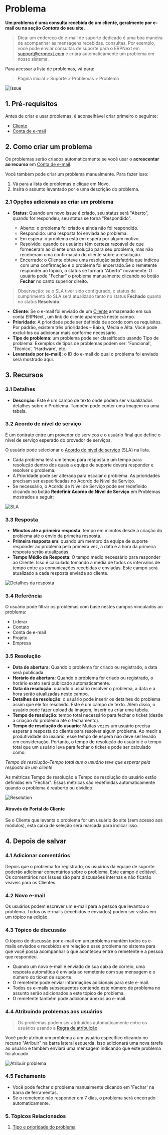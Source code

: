 # Problema



**Um problema é uma consulta recebida de um cliente, geralmente por e-mail ou na seção *Contato* do seu site.**



> 
> Dica: um endereço de e-mail de suporte dedicado é uma boa maneira de acompanhar as mensagens recebidas.
>  consultas. Por exemplo, você pode enviar consultas de suporte para o ERPNext em
>  support@erpnext.com e criará automaticamente um problema em nosso sistema.
> 
> 
> 


Para acessar a lista de problemas, vá para:



> 
> Página inicial > Suporte > Problemas > Problema
> 
> 
> 


![Issue](/files/issue.png)


## 1. Pré-requisitos


Antes de criar e usar problemas, é aconselhável criar primeiro o seguinte:


* [Cliente](/docs/pt/CRM/customer)
* [Conta de e-mail](/docs/pt/setting-up/email/email-account)


## 2. Como criar um problema


Os problemas serão criados automaticamente se você usar o **acrescentar ao recurso** em [Conta de e-mail](/docs/pt/setting-up/email/email-account#32-incoming-email-accounts).


Você também pode criar um problema manualmente. Para fazer isso:


1. Vá para a lista de problemas e clique em Novo.
2. Insira o assunto levantado por e uma descrição do problema.


### 2.1 Opções adicionais ao criar um problema


* **Status**: Quando um novo Issue é criado, seu status será "Aberto", quando for
respondeu, seu status se torna "Respondido".


	+ Aberto: o problema foi criado e ainda não foi respondido.
	+ Respondido: uma resposta foi enviada ao problema.
	+ Em espera: o problema está em espera por algum motivo.
	+ Resolvido: quando os usuários têm certeza razoável de que forneceram ao cliente uma solução para seu problema, mas não receberam uma confirmação do cliente sobre a resolução.
	+ Encerrado: o Cliente obteve uma resolução satisfatória que indicou com uma confirmação e o problema foi encerrado.Se o remetente responder ao tópico, o status se tornará "Aberto" novamente. O usuário pode "Fechar" o problema manualmente clicando no botão **Fechar** no canto superior direito.



> 
> Observação: se o SLA tiver sido configurado, o status de cumprimento do SLA será atualizado tanto no status **Fechado** quanto no status **Resolvido**.
> 
> 
> 


* **Cliente**: Se o e-mail foi enviado de um [Cliente](/docs/pt/CRM/customer) armazenado em sua conta ERPNext , um link do cliente aparecerá neste campo.
* **Prioridade**: A prioridade pode ser definida de acordo com os requisitos. Por padrão, existem três prioridades – Baixa, Média e Alta. Você pode excluí-los ou adicionar mais conforme necessário.
* **Tipo de problema**: um problema pode ser classificado usando Tipo de problema. Exemplos de tipos de problemas podem ser: 'Funcional', 'Técnico', 'Hardware', etc.
* **Levantado por (e-mail)**: o ID do e-mail do qual o problema foi enviado será mostrado aqui.


## 3. Recursos


### 3.1 Detalhes


* **Descrição**: Este é um campo de texto onde podem ser visualizados detalhes sobre o Problema. Também pode conter uma imagem ou uma tabela.


### 3.2 Acordo de nível de serviço


É um contrato entre um provedor de serviços e o usuário final que define o nível de serviço esperado do provedor de serviços.


O usuário pode selecionar o [Acordo de nível de serviço](/docs/pt/support/service-level-agreement) (SLA) na lista.


* Cada problema terá um tempo para resposta e um tempo para resolução dentro dos quais a equipe de suporte deverá responder e resolver o problema.
* A Prioridade pode ser alterada para escalar o problema. As prioridades precisam ser especificadas no Acordo de Nível de Serviço.
* Se necessário, o Acordo de Nível de Serviço pode ser redefinido clicando no botão **Redefinir Acordo de Nível de Serviço** em Problemas mostrados a seguir:


![SLA](/files/new-issue.gif)


### 3.3 Resposta


* **Minutos até a primeira resposta**: tempo em minutos desde a criação do problema até o envio da primeira resposta.
* **Primeira resposta em**: quando um membro da equipe de suporte responder ao problema pela primeira vez, a data e a hora da primeira resposta serão atualizadas.
* **Tempo Médio de Resposta**: O tempo médio necessário para responder ao Cliente. Isso é calculado tomando a média de todos os intervalos de tempo entre as comunicações recebidas e enviadas. Este campo será atualizado a cada resposta enviada ao cliente.


![Detalhes da resposta](/files/response.png)


### 3.4 Referência


O usuário pode filtrar os problemas com base nestes campos vinculados ao problema:


* Liderar
* Contato
* Conta de e-mail
* Projeto
* Empresa


### 3.5 Resolução


* **Data de abertura**: Quando o problema for criado ou registrado, a data será publicada.
* **Horário de abertura**: Quando o problema for criado ou registrado, o horário exato será publicado automaticamente.
* **Data da resolução**: quando o usuário resolver o problema, a data e a hora serão atualizadas neste campo.
* **Detalhes da resolução**: o usuário pode inserir os detalhes do problema assim que ele for resolvido. Este é um campo de texto. Além disso, o usuário pode fazer upload da imagem, inserir ou criar uma tabela.
* **Tempo de resolução**: tempo total necessário para fechar o ticket (desde a criação do problema até o fechamento).
* **Tempo de resolução do usuário**: Muitas vezes um usuário precisa esperar a resposta do cliente para resolver algum problema. Ao medir a produtividade do usuário, esse tempo de espera não deve ser levado em consideração. Portanto, o tempo de resolução do usuário é o tempo total que um usuário leva para fechar o ticket e pode ser calculado como:


*Tempo de resolução-Tempo total que o usuário teve que esperar pela resposta de um cliente*


As métricas Tempo de resolução e Tempo de resolução do usuário estão definidas em "Fechar". Essas métricas são redefinidas automaticamente quando o problema é reaberto ou dividido.


![Resolution](/files/resolution.png)


#### Através do Portal do Cliente


Se o Cliente que levanta o problema for um usuário do site (sem acesso aos módulos), esta caixa de seleção será marcada para indicar isso.


## 4. Depois de salvar


### 4.1 Adicionar comentários


Depois que o problema for registrado, os usuários da equipe de suporte poderão adicionar comentários sobre o problema. Este campo é editável. Os comentários nos Issues são para discussões internas e não ficarão visíveis para os Clientes.


### 4.2 Novo e-mail


Os usuários podem escrever um e-mail para a pessoa que levantou o problema. Todos os e-mails (recebidos e enviados) podem ser vistos em um tópico na edição.


### 4.3 Tópico de discussão


O tópico de discussão por e-mail em um problema mantém todos os e-mails enviados e recebidos em relação a esse problema no sistema para que você possa acompanhar o que aconteceu entre o remetente e a pessoa que respondeu.


* Quando um novo e-mail é enviado de sua caixa de correio, uma resposta automática é enviada ao remetente com sua mensagem e o número do ticket de suporte.
* O remetente pode enviar informações adicionais para este e-mail.
* Todos os e-mails subsequentes contendo este número de problema no assunto serão adicionados a este tópico de problema.
* O remetente também pode adicionar anexos ao e-mail.


### 4.4 Atribuindo problemas aos usuários



> 
> Os problemas podem ser atribuídos automaticamente entre os usuários usando a [Regra de atribuição](/docs/pt/automation/assignment-rule).
> 
> 
> 


Você pode atribuir um problema a um usuário específico clicando no recurso "Atribuir" na barra lateral esquerda. Isso adicionará uma nova tarefa ao usuário e também enviará uma mensagem indicando que este problema foi alocado.


![Atribuir problema](/files/issue-assign.png)


### 4.5 Fechamento


* Você pode fechar o problema manualmente clicando em 'Fechar' na barra de ferramentas.
* Se o remetente não responder em 7 dias, o problema será encerrado automaticamente.


### 5. Tópicos Relacionados


1. [Tipo e prioridade do problema](/docs/pt/support/issue-type-and-priority)




